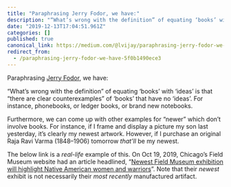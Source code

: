 ```yaml
---
title: "Paraphrasing Jerry Fodor, we have:"
description: "“What’s wrong with the definition” of equating ‘books’ with ‘ideas’ is that “there are clear counterexamples” of ‘books’ that have no…"
date: "2019-12-13T17:04:51.961Z"
categories: []
published: true
canonical_link: https://medium.com/@lvijay/paraphrasing-jerry-fodor-we-have-5f0b1490ece3
redirect_from:
  - /paraphrasing-jerry-fodor-we-have-5f0b1490ece3
---
```


Paraphrasing [Jerry Fodor](https://medium.com/galileo-onwards/newer-5068491938ec), we have:

“What’s wrong with the definition” of equating ‘books’ with ‘ideas’ is that “there are clear counterexamples” of ‘books’ that have no ‘ideas’. For instance, phonebooks, or ledger books, or brand new notebooks.

Furthermore, we can come up with other examples for “newer” which don’t involve books. For instance, if I frame and display a picture my son last yesterday, it’s clearly my newest artwork. However, if I purchase an original Raja Ravi Varma (1848–1906) tomorrow _that’ll_ be my newest.

The below link is a _real-life_ example of this. On Oct 19, 2019, Chicago’s Field Museum website had an article headlined, “[Newest Field Museum exhibition will highlight Native American women and warriors](https://www.fieldmuseum.org/about/press/newest-field-museum-exhibition-will-highlight-native-american-women-and-warriors)”. Note that their _newest_ exhibit is not necessarily their _most recently_ manufactured artifact.
